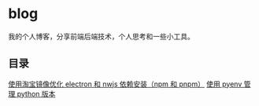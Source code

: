 # blog
我的个人博客，分享前端后端技术，个人思考和一些小工具。

## 目录
[使用淘宝镜像优化 electron 和 nwjs 依赖安装（npm 和 pnpm）](https://github.com/zqmzhong/blog/issues/2)
[使用 pyenv 管理 python 版本](https://github.com/zqmzhong/blog/issues/1)
